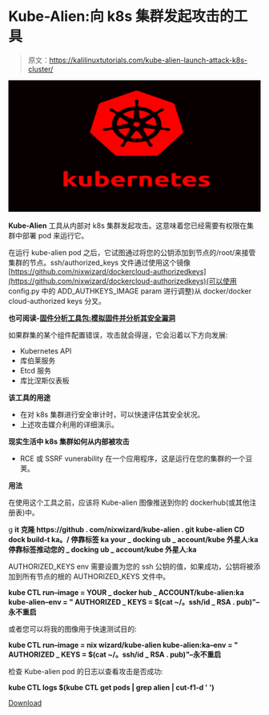 # Kube-Alien:向 k8s 集群发起攻击的工具

> 原文：<https://kalilinuxtutorials.com/kube-alien-launch-attack-k8s-cluster/>

[![Kube-Alien : Tool To Launch Attack On k8s Cluster](img/b21e196f70b98d8f042ec953639dcb59.png "Kube-Alien : Tool To Launch Attack On k8s Cluster")](https://1.bp.blogspot.com/-5Rg64UqfhP8/XZL29xYRjjI/AAAAAAAACvA/lMelYRctin0TOZCXn9rShgVek_4782ECACLcBGAsYHQ/s1600/kubernetes%2B%25281%2529.png)

**Kube-Alien** 工具从内部对 k8s 集群发起攻击。这意味着您已经需要有权限在集群中部署 pod 来运行它。

在运行 kube-alien pod 之后，它试图通过将您的公钥添加到节点的/root/来接管集群的节点。ssh/authorized_keys 文件通过使用这个镜像[https://github.com/nixwizard/dockercloud-authorizedkeys](https://github.com/nixwizard/dockercloud-authorizedkeys)(可以使用 config.py 中的 ADD_AUTHKEYS_IMAGE param 进行调整)从 docker/docker cloud-authorized keys 分叉。

**也可阅读-[固件分析工具包:模拟固件并分析其安全漏洞](https://kalilinuxtutorials.com/firmware-analysis-toolkit/)**

如果群集的某个组件配置错误，攻击就会得逞，它会沿着以下方向发展:

*   Kubernetes API
*   库伯莱服务
*   Etcd 服务
*   库比涅斯仪表板

**该工具的用途**

*   在对 k8s 集群进行安全审计时，可以快速评估其安全状况。
*   上述攻击媒介利用的详细演示。

**现实生活中 k8s 集群如何从内部被攻击**

*   RCE 或 SSRF vunerability 在一个应用程序，这是运行在您的集群的一个豆荚。

**用法**

在使用这个工具之前，应该将 Kube-alien 图像推送到你的 dockerhub(或其他注册表)中。

g **it 克隆 https://github . com/nixwizard/kube-alien . git
kube-alien CD
dock build-t ka。/
停靠标签 ka your _ docking ub _ account/kube 外星人:ka
停靠标签推动您的 _ docking ub _ account/kube 外星人:ka**

AUTHORIZED_KEYS env 需要设置为您的 ssh 公钥的值，如果成功，公钥将被添加到所有节点的根的 AUTHORIZED_KEYS 文件中。

**kube CTL run–image = YOUR _ docker hub _ ACCOUNT/kube-alien:ka kube-alien–env = " AUTHORIZED _ KEYS = $(cat ~/。ssh/id _ RSA . pub)"–永不重启**

或者您可以将我的图像用于快速测试目的:

**kube CTL run–image = nix wizard/kube-alien kube-alien:ka–env = " AUTHORIZED _ KEYS = $(cat ~/。ssh/id _ RSA . pub)"–永不重启**

检查 Kube-alien pod 的日志以查看攻击是否成功:

**kube CTL logs $(kube CTL get pods | grep alien | cut-f1-d ' ')**

[Download](https://github.com/nixwizard/kube-alien)